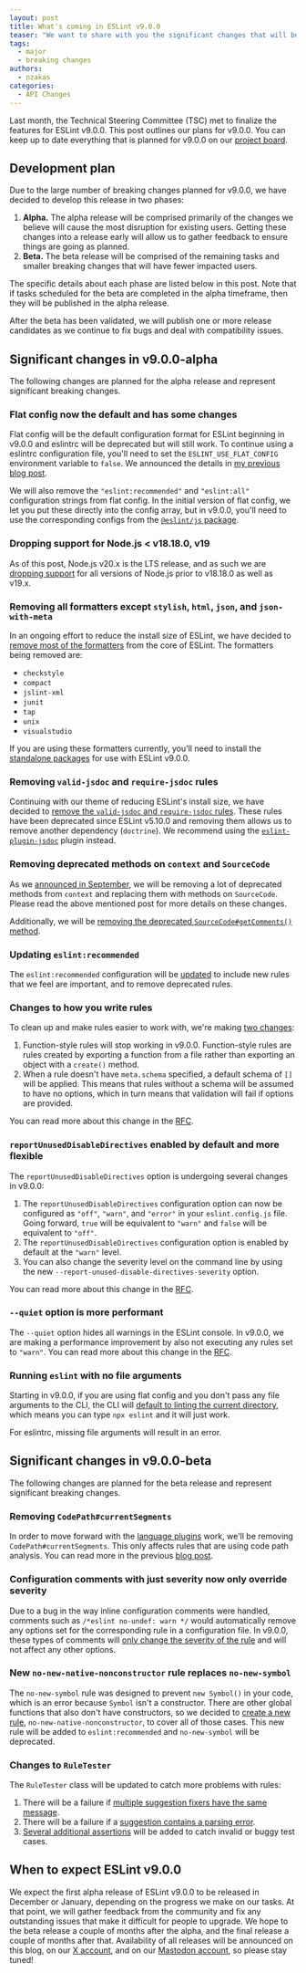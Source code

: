 ```yaml
---
layout: post
title: What's coming in ESLint v9.0.0
teaser: "We want to share with you the significant changes that will be coming in v9.0.0 so you can better prepare for the changes and understand why the changes are necessary."
tags:
  - major
  - breaking changes
authors:
  - nzakas
categories:
  - API Changes
---
```


Last month, the Technical Steering Committee (TSC) met to finalize the features for ESLint v9.0.0. This post outlines our plans for v9.0.0. You can keep up to date everything that is planned for v9.0.0 on our [project board](https://github.com/eslint/eslint/projects/9).

## Development plan

Due to the large number of breaking changes planned for v9.0.0, we have decided to develop this release in two phases:

1. **Alpha.** The alpha release will be comprised primarily of the changes we believe will cause the most disruption for existing users. Getting these changes into a release early will allow us to gather feedback to ensure things are going as planned.
2. **Beta.** The beta release will be comprised of the remaining tasks and smaller breaking changes that will have fewer impacted users.

The specific details about each phase are listed below in this post. Note that if tasks scheduled for the beta are completed in the alpha timeframe, then they will be published in the alpha release.

After the beta has been validated, we will publish one or more release candidates as we continue to fix bugs and deal with compatibility issues.

## Significant changes in v9.0.0-alpha

The following changes are planned for the alpha release and represent significant breaking changes.

### Flat config now the default and has some changes

Flat config will be the default configuration format for ESLint beginning in v9.0.0 and eslintrc will be deprecated but will still work. To continue using a eslintrc configuration file, you'll need to set the `ESLINT_USE_FLAT_CONFIG` environment variable to `false`. We announced the details in [my previous blog post](https://eslint.org/blog/2023/10/flat-config-rollout-plans/).

We will also remove the `"eslint:recommended"` and `"eslint:all"` configuration strings from flat config. In the initial version of flat config, we let you put these directly into the config array, but in v9.0.0, you'll need to use the corresponding configs from the [`@eslint/js` package](https://www.npmjs.com/package/@eslint/js).

### Dropping support for Node.js < v18.18.0, v19

As of this post, Node.js v20.x is the LTS release, and as such we are [dropping support](https://github.com/eslint/eslint/issues/17595) for all versions of Node.js prior to v18.18.0 as well as v19.x.

### Removing all formatters except `stylish`, `html`, `json`, and `json-with-meta`

In an ongoing effort to reduce the install size of ESLint, we have decided to [remove most of the formatters](https://github.com/eslint/eslint/issues/17524) from the core of ESLint. The formatters being removed are:

* `checkstyle`
* `compact`
* `jslint-xml`
* `junit`
* `tap`
* `unix`
* `visualstudio`

If you are using these formatters currently, you'll need to install the [standalone packages](https://github.com/fregante/eslint-formatters) for use with ESLint v9.0.0.

### Removing `valid-jsdoc` and `require-jsdoc` rules

Continuing with our theme of reducing ESLint's install size, we have decided to [remove the `valid-jsdoc` and `require-jsdoc` rules](https://github.com/eslint/eslint/issues/15820). These rules have been deprecated since ESLint v5.10.0 and removing them allows us to remove another dependency (`doctrine`). We recommend using the [`eslint-plugin-jsdoc`](https://github.com/gajus/eslint-plugin-jsdoc) plugin instead.

### Removing deprecated methods on `context` and `SourceCode`

As we [announced in September](https://eslint.org/blog/2023/09/preparing-custom-rules-eslint-v9/), we will be removing a lot of deprecated methods from `context` and replacing them with methods on `SourceCode`. Please read the above mentioned post for more details on these changes.

Additionally, we will be [removing the deprecated `SourceCode#getComments()` method](https://github.com/eslint/eslint/issues/14744).

### Updating `eslint:recommended`

The `eslint:recommended` configuration will be [updated](https://github.com/eslint/eslint/issues/17596) to include new rules that we feel are important, and to remove deprecated rules.

### Changes to how you write rules

To clean up and make rules easier to work with, we're making [two changes](https://github.com/eslint/eslint/issues/14709):

1. Function-style rules will stop working in v9.0.0. Function-style rules are rules created by exporting a function from a file rather than exporting an object with a `create()` method.
2. When a rule doesn't have `meta.schema` specified, a default schema of `[]` will be applied. This means that rules without a schema will be assumed to have no options, which in turn means that validation will fail if options are provided.

You can read more about this change in the [RFC](https://github.com/eslint/rfcs/tree/main/designs/2021-schema-object-rules).

### `reportUnusedDisableDirectives` enabled by default and more flexible

The `reportUnusedDisableDirectives` option is undergoing several changes in v9.0.0:

1. The `reportUnusedDisableDirectives` configuration option can now be configured as `"off"`, `"warn"`, and `"error"` in your `eslint.config.js` file. Going forward, `true` will be equivalent to `"warn"` and `false` will be equivalent to `"off"`.
2. The `reportUnusedDisableDirectives` configuration option is enabled by default at the `"warn"` level.
3. You can also change the severity level on the command line by using the new `--report-unused-disable-directives-severity` option.

You can read more about this change in the [RFC](https://github.com/eslint/rfcs/tree/main/designs/2022-unused-disable-directive-flexible-config).

### `--quiet` option is more performant

The `--quiet` option hides all warnings in the ESLint console. In v9.0.0, we are making a performance improvement by also not executing any rules set to `"warn"`. You can read more about this change in the [RFC](https://github.com/eslint/rfcs/tree/main/designs/2023-only-run-reporting-rules).

### Running `eslint` with no file arguments

Starting in v9.0.0, if you are using flat config and you don't pass any file arguments to the CLI, the CLI will [default to linting the current directory](https://github.com/eslint/eslint/issues/14308), which means you can type `npx eslint` and it will just work.

For eslintrc, missing file arguments will result in an error.

## Significant changes in v9.0.0-beta

The following changes are planned for the beta release and represent significant breaking changes.

### Removing `CodePath#currentSegments`

In order to move forward with the [language plugins](https://github.com/eslint/rfcs/tree/main/designs/2022-languages) work, we'll be removing `CodePath#currentSegments`. This only affects rules that are using code path analysis. You can read more in the previous [blog post](https://eslint.org/blog/2023/09/preparing-custom-rules-eslint-v9/#codepath%23currentsegments).

### Configuration comments with just severity now only override severity

Due to a bug in the way inline configuration comments were handled, comments such as `/*eslint no-undef: warn */` would automatically remove any options set for the corresponding rule in a configuration file. In v9.0.0, these types of comments will [only change the severity of the rule](https://github.com/eslint/eslint/issues/17381) and will not affect any other options.

### New `no-new-native-nonconstructor` rule replaces `no-new-symbol`

The `no-new-symbol` rule was designed to prevent `new Symbol()` in your code, which is an error because `Symbol` isn't a constructor. There are other global functions that also don't have constructors, so we decided to [create a new rule](https://github.com/eslint/eslint/issues/17446), `no-new-native-nonconstructor`, to cover all of those cases. This new rule will be added to `eslint:recommended` and `no-new-symbol` will be deprecated.

### Changes to `RuleTester`

The `RuleTester` class will be updated to catch more problems with rules:

1. There will be a failure if [multiple suggestion fixers have the same message](https://github.com/eslint/eslint/issues/16908).
1. There will be a failure if a [suggestion contains a parsing error](https://github.com/eslint/eslint/issues/15735).
1. [Several additional assertions](https://github.com/eslint/rfcs/tree/main/designs/2021-stricter-rule-test-validation) will be added to catch invalid or buggy test cases.

## When to expect ESLint v9.0.0

We expect the first alpha release of ESLint v9.0.0 to be released in December or January, depending on the progress we make on our tasks. At that point, we will gather feedback from the community and fix any outstanding issues that make it difficult for people to upgrade. We hope to the beta release a couple of months after the alpha, and the final release a couple of months after that. Availability of all releases will be announced on this blog, on our [X account](https://twitter.com/geteslint), and on our [Mastodon account](https://fosstodon.org/@eslint), so please stay tuned!
